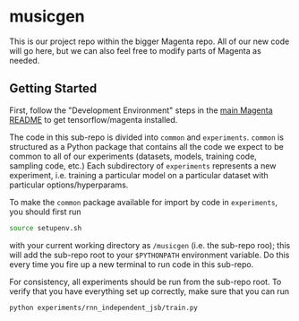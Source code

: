 # musicgen

This is our project repo within the bigger Magenta repo. All of our new code will go here, but we can also feel free to modify parts of Magenta as needed.

## Getting Started

First, follow the "Development Environment" steps in the [main Magenta README](../README.md) to get tensorflow/magenta installed.

The code in this sub-repo is divided into `common` and `experiments`.
`common` is structured as a Python package that contains all the code we expect to be common to all of our experiments (datasets, models, training code, sampling code, etc.)
Each subdirectory of `experiments` represents a new experiment, i.e. training a particular model on a particular dataset with particular options/hyperparams.

To make the `common` package available for import by code in `experiments`, you should first run
```bash
source setupenv.sh
```
with your current working directory as `/musicgen` (i.e. the sub-repo roo); this will add the sub-repo root to your `$PYTHONPATH` environment variable.
Do this every time you fire up a new terminal to run code in this sub-repo.

For consistency, all experiments should be run from the sub-repo root. To verify that you have everything set up correctly, make sure that you can run
```bash
python experiments/rnn_independent_jsb/train.py
```
